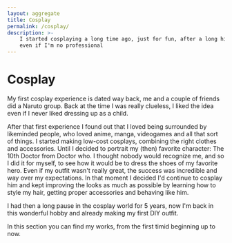```yaml
---
layout: aggregate
title: Cosplay
permalink: /cosplay/
description: >-
    I started cosplaying a long time ago, just for fun, after a long hiatus I'm back on the scene,
    even if I'm no professional
---
```


# Cosplay

My first cosplay experience is dated way back, me and a couple of friends did a Naruto group. Back at the time I
was really clueless, I liked the idea even if I never liked dressing up as a child.

After that first experience I found out that I loved being surrounded by likeminded people, who loved anime, manga,
videogames and all that sort of things.
I started making low-cost cosplays, combining the right clothes and accessories. Until I decided to portrait my (then)
favorite character: The 10th Doctor from Doctor who. I thought nobody would recognize me, and so I did it for myself,
to see how it would be to dress the shoes of my favorite hero. Even if my outfit wasn't really great, the success
was incredible and way over my expectations. In that moment I decided I'd continue to cosplay him and kept improving
the looks as much as possible by learning how to style my hair, getting proper accessories and behaving like him.

I had then a long pause in the cosplay world for 5 years, now I'm back in this wonderful hobby and already making my
first DIY outfit.

In this section you can find my works, from the first timid beginning up to now.